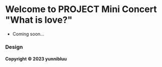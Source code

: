 # Welcome to PROJECT Mini Concert "What is love?"

* Coming soon...


### Design



#### Copyright &#169; 2023 yunnibluu
